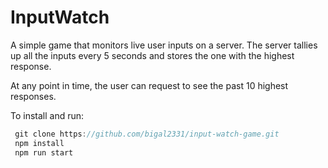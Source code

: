# InputWatch
A simple game that monitors live user inputs on a server. The server tallies up all the inputs every 5 seconds and stores the one with the highest response.

At any point in time, the user can request to see the past 10 highest responses.

To install and run:
```javascript
 git clone https://github.com/bigal2331/input-watch-game.git
 npm install
 npm run start
